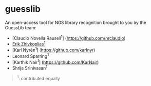 # guesslib

An open-access tool for NGS library recognition brought to you by the GuessLib team:

- [Claudio Novella Rausell<sup>1</sup>] (https://github.com/nrclaudio)
- [Erik Zhivkoplias<sup>1</sup>](https://github.com/zhivkoplias)
- [Karl Nyrén<sup>1</sup>] (https://github.com/karlnyr)
- Leonard Sparring<sup>1</sup>
- [Karthik Nair<sup>1</sup>] (https://github.com/KarNair)
- Shrija Srinivasan<sup>1</sup>

> <sup>1</sup>: contributed equally
